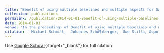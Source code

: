 ```yaml
---
title: "Benefit of using multiple baselines and multiple aspects for SAR interferometry of urban areas"
collection: publications
permalink: /publication/2014-01-01-Benefit-of-using-multiple-baselines-and-multiple-aspects-for-SAR-interferometry-of-urban-areas
date: 2014-01-01
venue: 'In the proceedings of Benefit of using multiple baselines and multiple aspects for SAR interferometry of urban areas'
citation: ' Michael Schmitt,  Johannes SchÃ¶nberger,  Uwe Stilla, &quot;Benefit of using multiple baselines and multiple aspects for SAR interferometry of urban areas.&quot; In the proceedings of Benefit of using multiple baselines and multiple aspects for SAR interferometry of urban areas, 2014.'
---
```

Use [Google Scholar](https://scholar.google.com/scholar?q=Benefit+of+using+multiple+baselines+and+multiple+aspects+for+SAR+interferometry+of+urban+areas){:target="_blank"} for full citation